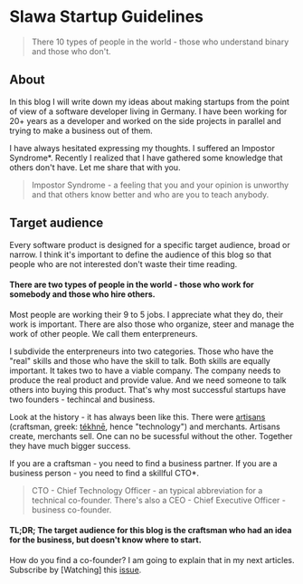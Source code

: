 # Slawa Startup Guidelines

> There 10 types of people in the world - those who understand binary and those who don't.

## About

In this blog I will write down my ideas about making startups from the point of view of a software developer living in Germany. I have been working for 20+ years as a developer and worked on the side projects in parallel and trying to make a business out of them.

I have always hesitated expressing my thoughts. I suffered an Impostor Syndrome*. Recently I realized that I have gathered some knowledge that others don't have. Let me share that with you.

> Impostor Syndrome - a feeling that you and your opinion is unworthy and that others know better and who are you to teach anybody.

## Target audience

Every software product is designed for a specific target audience, broad or narrow. I think it's important to define the audience of this blog so that people who are not interested don't waste their time reading.

#### There are two types of people in the world - those who work for somebody and those who hire others.

Most people are working their 9 to 5 jobs. I appreciate what they do, their work is important. There are also those who organize, steer and manage the work of other people. We call them enterpreneurs.

I subdivide the enterpreneurs into two categories. Those who have the "real" skills and those who have the skill to talk. Both skills are equally important. It takes two to have a viable company. The company needs to produce the real product and provide value. And we need someone to talk others into buying this product. That's why most successful startups have two founders - techincal and business.

Look at the history - it has always been like this. There were [artisans](https://en.wikipedia.org/wiki/Artisan) (craftsman, greek: [tékhnē](https://en.wiktionary.org/wiki/τέχνη), hence "technology") and merchants. Artisans create, merchants sell. One can no be sucessful without the other. Together they have much bigger success.

If you are a craftsman - you need to find a business partner. If you are a business person - you need to find a skillful CTO*.

> CTO - Chief Technology Officer - an typical abbreviation for a technical co-founder. There's also a CEO - Chief Executive Officer - business co-founder.

#### TL;DR; The target audience for this blog is the craftsman who had an idea for the business, but doesn't know where to start.

How do you find a co-founder? I am going to explain that in my next articles.
Subscribe by [Watching] this [issue](https://github.com/spidgorny/blog/issues/1).
